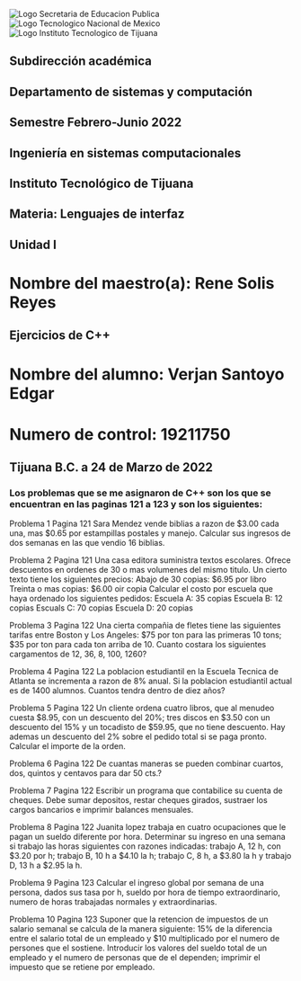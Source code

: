 ![Logo Secretaria de Educacion Publica](https://th.bing.com/th/id/R.e306c06460c2c433ab7788ddf54f2ad2?rik=qGAyHdv%2fBpO7wQ&riu=http%3a%2f%2fwww.sep.gob.mx%2fwork%2fmodels%2fsep1%2fResource%2f8040%2f3%2fimages%2fLOGO+SEP(1).JPG&ehk=YbjvcvVHyvUz83U2NIpG73HMvuTchw8yFqwh9mHmC9c%3d&risl=&pid=ImgRaw&r=0)
![Logo Tecnologico Nacional de Mexico](https://img.youtube.com/vi/Nv2SODarups/mqdefault.jpg)
![Logo Instituto Tecnologico de Tijuana](https://th.bing.com/th/id/R.548f5ee82f2869aa40be52f8f55c5e56?rik=1BqG%2b7xsemc8tw&riu=http%3a%2f%2f1.bp.blogspot.com%2f-6ySpm6qfBS0%2fUDcP4DMId5I%2fAAAAAAAAABU%2fUIXKCawa7qQ%2fs200%2flogo%2b2.png&ehk=2NJ6AHEbcj5v02wKGeVzO1WXMUNiwWJ3SGI%2btCoGUDo%3d&risl=&pid=ImgRaw&r=0)

## Subdirección académica
## Departamento de sistemas y computación

## Semestre Febrero-Junio 2022

## Ingeniería en sistemas computacionales

## Instituto Tecnológico de Tijuana

## Materia: Lenguajes de interfaz

## Unidad I

# Nombre del maestro(a): Rene Solis Reyes

## Ejercicios de C++

# Nombre del alumno: Verjan Santoyo Edgar

# Numero de control: 19211750

## Tijuana B.C. a 24 de Marzo de 2022

### Los problemas que se me asignaron de C++ son los que se encuentran en las paginas 121 a 123 y son los siguientes: 
Problema 1 Pagina 121
Sara Mendez vende biblias a razon de $3.00 cada una, mas
$0.65 por estampillas postales y manejo. Calcular sus
ingresos de dos semanas en las que vendio 16 biblias.

Problema 2 Pagina 121
Una casa editora suministra textos escolares. Ofrece descuentos
en ordenes de 30 o mas volumenes del mismo titulo. Un cierto
texto tiene los siguientes precios:
Abajo de 30 copias: $6.95 por libro
Treinta o mas copias: $6.00 oir copia
Calcular el costo por escuela que haya ordenado los siguientes
pedidos:
Escuela A: 35 copias
Escuela B: 12 copias
Escuals C: 70 copias
Escuela D: 20 copias

Problema 3 Pagina 122
Una cierta compañia de fletes tiene las siguientes tarifas
entre Boston y Los Angeles:
$75 por ton para las primeras 10 tons; $35 por ton para cada
ton arriba de 10. Cuanto costara los siguientes cargamentos
de 12, 36, 8, 100, 1260?

Problema 4 Pagina 122
La poblacion estudiantil en la Escuela Tecnica de Atlanta se
incrementa a razon de 8% anual. Si la poblacion estudiantil
actual es de 1400 alumnos. Cuantos tendra dentro de diez
años?

Problema 5 Pagina 122
Un cliente ordena cuatro libros, que al menudeo cuesta $8.95,
con un descuento del 20%; tres discos en $3.50 con un descuento
del 15% y un tocadisto de $59.95, que no tiene descuento. Hay
ademas un descuento del 2% sobre el pedido total si se paga
pronto. Calcular el importe de la orden.

Problema 6 Pagina 122
De cuantas maneras se pueden combinar cuartos, dos, quintos y
centavos para dar 50 cts.?

Problema 7 Pagina 122
Escribir un programa que contabilice su cuenta de cheques.
Debe sumar depositos, restar cheques girados, sustraer los
cargos bancarios e imprimir balances mensuales.

Problema 8 Pagina 122
Juanita lopez trabaja en cuatro ocupaciones que le pagan un
sueldo diferente por hora. Determinar su ingreso en una
semana si trabajo las horas siguientes con razones indicadas:
trabajo A, 12 h, con $3.20 por h; trabajo B, 10 h a $4.10 la
h; trabajo C, 8 h, a $3.80 la h y trabajo D, 13 h a $2.95 la h.

Problema 9 Pagina 123
Calcular el ingreso global por semana de una persona, dados
sus tasa por h, sueldo por hora de tiempo extraordinario,
numero de horas trabajadas normales y extraordinarias.

Problema 10 Pagina 123
Suponer que la retencion de impuestos de un salario semanal se
calcula de la manera siguiente: 15% de la diferencia entre el
salario total de un empleado y $10 multiplicado por el numero
de persones que el sostiene. Introducir los valores del sueldo
total de un empleado y el numero de personas que de el
dependen; imprimir el impuesto que se retiene por empleado.


